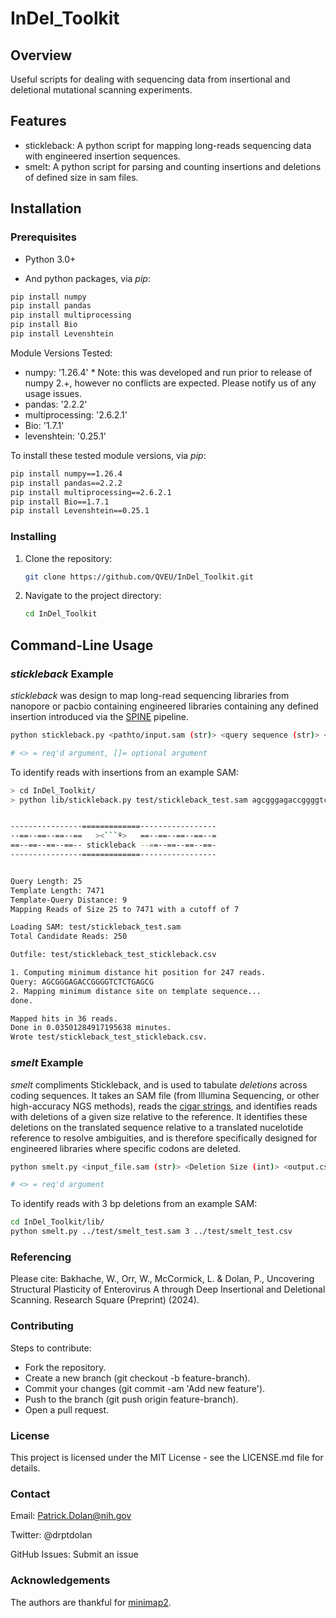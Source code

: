 # InDel_Toolkit

## Overview

Useful scripts for dealing with sequencing data from insertional and deletional mutational scanning experiments. 

## Features

- stickleback: A python script for mapping long-reads sequencing data with engineered insertion sequences.
- smelt: A python script for parsing and counting insertions and deletions of defined size in sam files. 

## Installation

### Prerequisites

- Python 3.0+

- And python packages, via *pip*:
  
```bash
pip install numpy
pip install pandas
pip install multiprocessing
pip install Bio
pip install Levenshtein
```

Module Versions Tested: 
- numpy: '1.26.4' * Note: this was developed and run prior to release of numpy 2.+, however no conflicts are expected. Please notify us of any usage issues. 
- pandas: '2.2.2'
- multiprocessing: '2.6.2.1'
- Bio: '1.7.1'
- levenshtein: '0.25.1'

To install these tested module versions, via *pip*:
  
```bash
pip install numpy==1.26.4
pip install pandas==2.2.2
pip install multiprocessing==2.6.2.1
pip install Bio==1.7.1
pip install Levenshtein==0.25.1
```


### Installing

1. Clone the repository:
    ```bash
    git clone https://github.com/QVEU/InDel_Toolkit.git
    ```
2. Navigate to the project directory:
    ```bash
    cd InDel_Toolkit
    ```
    
## Command-Line Usage

### *stickleback* Example

*stickleback* was design to map long-read sequencing libraries from nanopore or pacbio containing engineered libraries containing any defined insertion introduced via the [SPINE](https://academic.oup.com/nar/article/48/2/e11/5634037) pipeline.

```bash
python stickleback.py <pathto/input.sam (str)> <query sequence (str)> </path/to/templateFasta (str)> [Min Read Length (int)] [Max Read Length (int)]

# <> = req'd argument, []= optional argument

```

To identify reads with insertions from an example SAM:

```bash
> cd InDel_Toolkit/
> python lib/stickleback.py test/stickleback_test.sam agcgggagaccggggtctctgagcg lib/templates/puc19-ev71-twtainan1998_4643-bsmbi-and-bsai-free-deleted-1-annotations-1-7471.fasta 


----------------=============-----------------
--==--==--==--==   ><```º>   ==--==--==--==--=
==--==--==--==-- stickleback --==--==--==--==-
----------------=============-----------------


Query Length: 25
Template Length: 7471
Template-Query Distance: 9
Mapping Reads of Size 25 to 7471 with a cutoff of 7

Loading SAM: test/stickleback_test.sam
Total Candidate Reads: 250

Outfile: test/stickleback_test_stickleback.csv

1. Computing minimum distance hit position for 247 reads.
Query: AGCGGGAGACCGGGGTCTCTGAGCG
2. Mapping minimum distance site on template sequence...
done.

Mapped hits in 36 reads.
Done in 0.03501284917195638 minutes.
Wrote test/stickleback_test_stickleback.csv.

```

### *smelt* Example

*smelt* compliments Stickleback, and is used to tabulate *deletions* across coding sequences. It takes an SAM file (from Illumina Sequencing, or other high-accuracy NGS methods), reads the [cigar strings](https://jef.works/blog/2017/03/28/CIGAR-strings-for-dummies/), and identifies reads with deletions of a given size relative to the reference. It identifies these deletions on the translated sequence relative to a translated nucelotide reference to resolve ambiguities, and is therefore specifically designed for engineered libraries where specific codons are deleted. 

```bash
python smelt.py <input_file.sam (str)> <Deletion Size (int)> <output.csv (str)>

# <> = req'd argument

```

To identify reads with 3 bp deletions from an example SAM:

```bash
cd InDel_Toolkit/lib/
python smelt.py ../test/smelt_test.sam 3 ../test/smelt_test.csv
```

### Referencing
Please cite: Bakhache, W., Orr, W., McCormick, L. & Dolan, P., Uncovering Structural Plasticity of Enterovirus A through Deep Insertional and Deletional Scanning. Research Square (Preprint) (2024).

### Contributing

Steps to contribute: 

- Fork the repository.
- Create a new branch (git checkout -b feature-branch).
- Commit your changes (git commit -am 'Add new feature').
- Push to the branch (git push origin feature-branch).
- Open a pull request.

### License

This project is licensed under the MIT License - see the LICENSE.md file for details.

### Contact

Email: Patrick.Dolan@nih.gov

Twitter: @drptdolan

GitHub Issues: Submit an issue

### Acknowledgements

The authors are thankful for [minimap2](https://github.com/lh3/minimap2).

